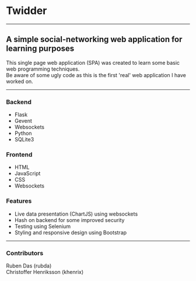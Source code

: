 # Twidder  

***

## A simple social-networking web application for learning purposes

This single page web application (SPA) was created to learn some basic web programming techniques.  
Be aware of some ugly code as this is the first 'real' web application I have worked on.  

***

### Backend

* Flask
* Gevent 
* Websockets
* Python
* SQLite3

### Frontend

* HTML
* JavaScript
* CSS
* Websockets

### Features

* Live data presentation (ChartJS) using websockets
* Hash on backend for some improved security
* Testing using Selenium
* Styling and responsive design using Bootstrap

***

### Contributors

Ruben Das (rubda)  
Christoffer Henriksson (khenrix)  